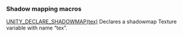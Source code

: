 ### Shadow mapping macros

<font color="red">[UNITY_DECLARE_SHADOWMAP(tex)](https://docs.unity3d.com/Manual/SL-BuiltinMacros.html)</font> 	Declares a shadowmap Texture variable with name “tex”.


